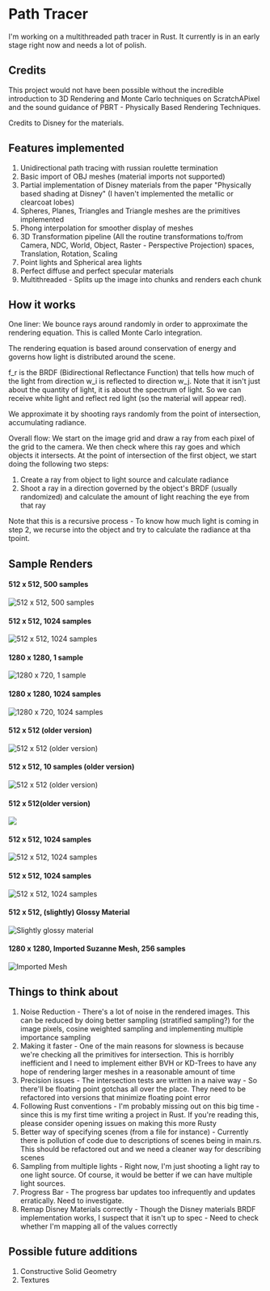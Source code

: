 
# Path Tracer 

I'm working on a multithreaded path tracer in Rust. It currently is in an early stage right now and needs a lot of polish. 

## Credits 

This project would not have been possible without the incredible introduction to 3D Rendering and Monte Carlo techniques on ScratchAPixel and the sound guidance of PBRT - Physically Based Rendering Techniques.

Credits to Disney for the materials.

## Features implemented
1. Unidirectional path tracing with russian roulette termination 
2. Basic import of OBJ meshes (material imports not supported)
3. Partial implementation of Disney materials from the paper "Physically based shading at Disney" (I haven't implemented the metallic or clearcoat lobes)
4. Spheres, Planes, Triangles and Triangle meshes are the primitives implemented
5. Phong interpolation for smoother display of meshes
6. 3D Transformation pipeline (All the routine transformations to/from Camera, NDC, World, Object, Raster - Perspective Projection) spaces, Translation, Rotation, Scaling
7. Point lights and Spherical area lights
8. Perfect diffuse and perfect specular materials 
9. Multithreaded - Splits up the image into chunks and renders each chunk
## How it works 

One liner: We bounce rays around randomly in order to approximate the rendering equation. This is called Monte Carlo integration.

<insert equation>
The rendering equation is based around conservation of energy and governs how light is distributed around the scene. 

f_r is the BRDF (Bidirectional Reflectance Function) that tells how much of the light from direction w_i is reflected to direction w_j. Note that it isn't just about the quantity of light, it is about the spectrum of light. So we can receive white light and reflect red light (so the material will appear red).

We approximate it by shooting rays randomly from the point of intersection, accumulating radiance. 

Overall flow: We start on the image grid and draw a ray from each pixel of the grid to the camera. We then check where this ray goes and which objects it intersects. At the point of intersection of the first object, we start doing the following two steps:
1. Create a ray from object to light source and calculate radiance 
2. Shoot a ray in a direction governed by the object's BRDF (usually randomized) and calculate the amount of light reaching the eye from that ray
   
Note that this is a recursive process - To know how much light is coming in step 2, we recurse into the object and try to calculate the radiance at tha tpoint.

## Sample Renders
#### 512 x 512, 500 samples
![512 x 512, 500 samples](readme_images/512_512_500_sample.png)
#### 512 x 512, 1024 samples
![512 x 512, 1024 samples](./readme_images/512_512_1024_samples.png)
#### 1280 x 1280, 1 sample
![1280 x 720, 1 sample](./readme_images/1280_720_1_sample.png)
#### 1280 x 1280, 1024 samples
![1280 x 720, 1024 samples](./readme_images/disney_materials_55_1280_res_1024_samples.png)
#### 512 x 512 (older version)
![512 x 512 (older version)](./readme_images/disney_materials_44_area_lights.png)
#### 512 x 512, 10 samples (older version)
![512 x 512 (older version)](./readme_images/disney_materials_45_area_lights_10_samples.png)
#### 512 x 512(older version)
![](./readme_images/disney_materials_47.png)
#### 512 x 512, 1024 samples
![512 x 512, 1024 samples](./readme_images/disney_materials_54_1024_samples.png)
#### 512 x 512, 1024 samples
![512 x 512, 1024 samples](./readme_images/disney_materials_55_1024_samples.png)
#### 512 x 512, (slightly) Glossy Material
![Slightly glossy material](readme_images/glossier.png)
#### 1280 x 1280, Imported Suzanne Mesh, 256 samples 
![Imported Mesh](readme_images/suzanne_256_samples_1280_res_1.png)

## Things to think about
1. Noise Reduction - There's a lot of noise in the rendered images. This can be reduced by doing better sampling (stratified sampling?) for the image pixels, cosine weighted sampling and implementing multiple importance sampling 
2. Making it faster - One of the main reasons for slowness is because we're checking all the primitives for intersection. This is horribly inefficient and I need to implement either BVH or KD-Trees to have any hope of rendering larger meshes in a reasonable amount of time 
3. Precision issues - The intersection tests are written in a naive way - So there'll be floating point gotchas all over the place. They need to be refactored into versions that minimize floating point error 
4. Following Rust conventions - I'm probably missing out on this big time - since this is my first time writing a project in Rust. If you're reading this, please consider opening issues on making this more Rusty
5. Better way of specifying scenes (from a file for instance) - Currently there is pollution of code due to descriptions of scenes being in main.rs. This should be refactored out and we need a cleaner way for describing scenes
6. Sampling from multiple lights - Right now, I'm just shooting a light ray to one light source. Of course, it would be better if we can have multiple light sources.
7. Progress Bar - The progress bar updates too infrequently and updates erratically. Need to investigate.
8. Remap Disney Materials correctly - Though the Disney materials BRDF implementation works, I suspect that it isn't up to spec - Need to check whether I'm mapping all of the values correctly
   

## Possible future additions 
1. Constructive Solid Geometry 
2. Textures


